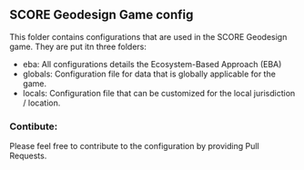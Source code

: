 ## SCORE Geodesign Game config
This folder contains configurations that are used in the SCORE Geodesign game. They are put itn three folders: 
- eba: All configurations details the Ecosystem-Based Approach (EBA)
- globals: Configuration file for data that is globally applicable for the game. 
- locals: Configuration file that can be customized for the local jurisdiction / location. 

### Contibute: 
Please feel free to contribute to the configuration by providing Pull Requests.